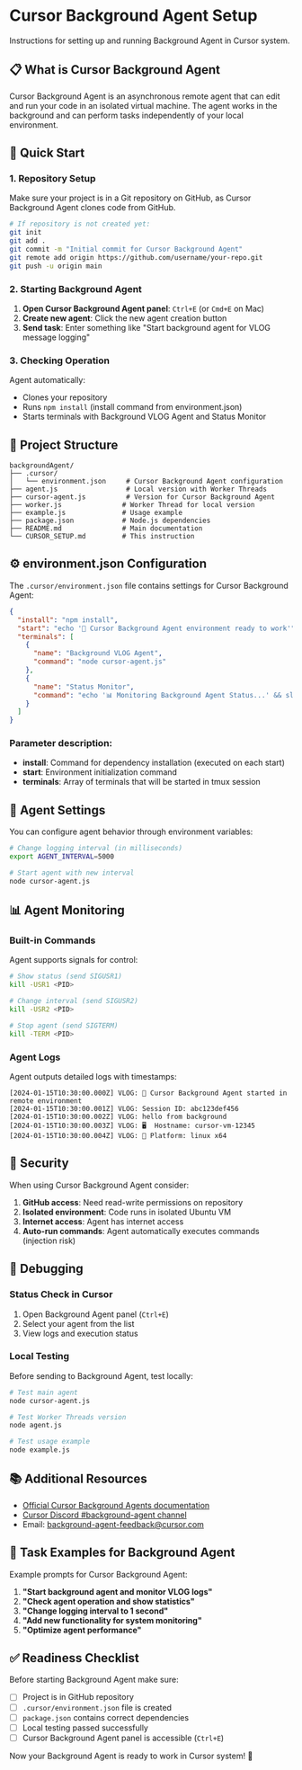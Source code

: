 # Cursor Background Agent Setup

Instructions for setting up and running Background Agent in Cursor system.

## 📋 What is Cursor Background Agent

Cursor Background Agent is an asynchronous remote agent that can edit and run your code in an isolated virtual machine. The agent works in the background and can perform tasks independently of your local environment.

## 🚀 Quick Start

### 1. Repository Setup

Make sure your project is in a Git repository on GitHub, as Cursor Background Agent clones code from GitHub.

```bash
# If repository is not created yet:
git init
git add .
git commit -m "Initial commit for Cursor Background Agent"
git remote add origin https://github.com/username/your-repo.git
git push -u origin main
```

### 2. Starting Background Agent

1. **Open Cursor Background Agent panel**: `Ctrl+E` (or `Cmd+E` on Mac)
2. **Create new agent**: Click the new agent creation button
3. **Send task**: Enter something like "Start background agent for VLOG message logging"

### 3. Checking Operation

Agent automatically:
- Clones your repository
- Runs `npm install` (install command from environment.json)
- Starts terminals with Background VLOG Agent and Status Monitor

## 📁 Project Structure

```
backgroundAgent/
├── .cursor/
│   └── environment.json     # Cursor Background Agent configuration
├── agent.js                 # Local version with Worker Threads
├── cursor-agent.js          # Version for Cursor Background Agent
├── worker.js               # Worker Thread for local version
├── example.js              # Usage example
├── package.json            # Node.js dependencies
├── README.md               # Main documentation
└── CURSOR_SETUP.md         # This instruction
```

## ⚙️ environment.json Configuration

The `.cursor/environment.json` file contains settings for Cursor Background Agent:

```json
{
  "install": "npm install",
  "start": "echo '🚀 Cursor Background Agent environment ready to work'",
  "terminals": [
    {
      "name": "Background VLOG Agent",
      "command": "node cursor-agent.js"
    },
    {
      "name": "Status Monitor",
      "command": "echo '📊 Monitoring Background Agent Status...' && sleep 5 && while true; do echo '--- Agent Status Check ---' && ps aux | grep 'node cursor-agent.js' | grep -v grep && sleep 30; done"
    }
  ]
}
```

### Parameter description:

- **install**: Command for dependency installation (executed on each start)
- **start**: Environment initialization command
- **terminals**: Array of terminals that will be started in tmux session

## 🔧 Agent Settings

You can configure agent behavior through environment variables:

```bash
# Change logging interval (in milliseconds)
export AGENT_INTERVAL=5000

# Start agent with new interval
node cursor-agent.js
```

## 📊 Agent Monitoring

### Built-in Commands

Agent supports signals for control:

```bash
# Show status (send SIGUSR1)
kill -USR1 <PID>

# Change interval (send SIGUSR2)
kill -USR2 <PID>

# Stop agent (send SIGTERM)
kill -TERM <PID>
```

### Agent Logs

Agent outputs detailed logs with timestamps:

```
[2024-01-15T10:30:00.000Z] VLOG: 🚀 Cursor Background Agent started in remote environment
[2024-01-15T10:30:00.001Z] VLOG: Session ID: abc123def456
[2024-01-15T10:30:00.002Z] VLOG: hello from background
[2024-01-15T10:30:00.003Z] VLOG: 🖥️  Hostname: cursor-vm-12345
[2024-01-15T10:30:00.004Z] VLOG: 🐧 Platform: linux x64
```

## 🔐 Security

When using Cursor Background Agent consider:

1. **GitHub access**: Need read-write permissions on repository
2. **Isolated environment**: Code runs in isolated Ubuntu VM
3. **Internet access**: Agent has internet access
4. **Auto-run commands**: Agent automatically executes commands (injection risk)

## 🐛 Debugging

### Status Check in Cursor

1. Open Background Agent panel (`Ctrl+E`)
2. Select your agent from the list
3. View logs and execution status

### Local Testing

Before sending to Background Agent, test locally:

```bash
# Test main agent
node cursor-agent.js

# Test Worker Threads version
node agent.js

# Test usage example
node example.js
```

## 📚 Additional Resources

- [Official Cursor Background Agents documentation](https://docs.cursor.com/background-agent)
- [Cursor Discord #background-agent channel](https://discord.gg/cursor)
- Email: background-agent-feedback@cursor.com

## 🎯 Task Examples for Background Agent

Example prompts for Cursor Background Agent:

1. **"Start background agent and monitor VLOG logs"**
2. **"Check agent operation and show statistics"**
3. **"Change logging interval to 1 second"**
4. **"Add new functionality for system monitoring"**
5. **"Optimize agent performance"**

## ✅ Readiness Checklist

Before starting Background Agent make sure:

- [ ] Project is in GitHub repository
- [ ] `.cursor/environment.json` file is created
- [ ] `package.json` contains correct dependencies
- [ ] Local testing passed successfully
- [ ] Cursor Background Agent panel is accessible (`Ctrl+E`)

Now your Background Agent is ready to work in Cursor system! 🎉 